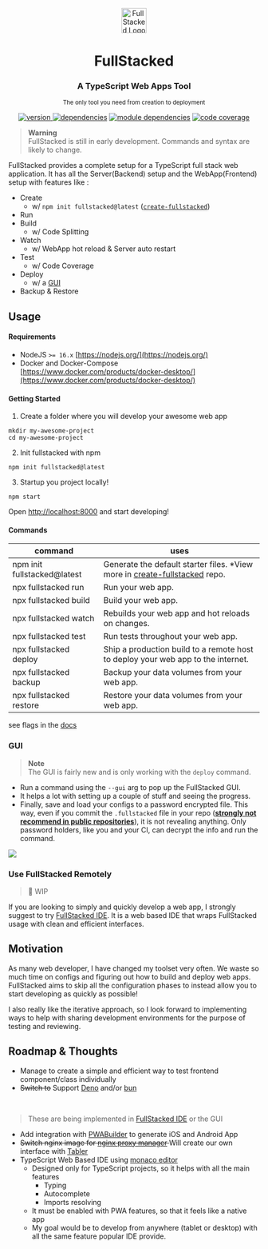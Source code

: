 <p align="center">
<a href="https://fullstacked.org/">
<img src="https://fullstacked.org/static/favicon.png" alt="FullStacked Logo" width="50px" />
</a>
</p>
<h1 align="center">FullStacked</h1>
<h3 align="center">A TypeScript Web Apps Tool</h3>
<p align="center" ><small>The only tool you need from creation to deployment</small></p>
<p align="center">
<a href="https://www.npmjs.com/package/fullstacked"><img src="https://badgen.net/npm/v/fullstacked" alt="version"/>
<a href="https://www.npmjs.com/package/fullstacked?activeTab=dependencies"><img src="https://img.shields.io/badge/dependencies-18-782175" alt="dependencies"/></a>
<a href="https://npmgraph.js.org/?q=fullstacked"><img src="https://img.shields.io/badge/module%20deps-328-ff761a" alt="module dependencies"/></a>
<a href="https://cplepage.github.io/fullstacked-code-coverage/"><img src="https://img.shields.io/badge/coverage-66.75%25-yellow" alt="code coverage"/></a>
</p>

> **Warning** <br />
> FullStacked is still in early development. Commands and syntax are likely to change.

FullStacked provides a complete setup for a TypeScript full stack web application.
It has all the Server(Backend) setup and the WebApp(Frontend) setup with features like :
* Create 
  * w/ `npm init fullstacked@latest` ([`create-fullstacked`](https://github.com/cplepage/create-fullstacked))
* Run
* Build
  * w/ Code Splitting
* Watch
  * w/ WebApp hot reload & Server auto restart
* Test
  * w/ Code Coverage
* Deploy
  * w/ a [GUI](#gui)
* Backup & Restore

## Usage
#### Requirements
* NodeJS `>= 16.x` [https://nodejs.org/](https://nodejs.org/)
* Docker and Docker-Compose [https://www.docker.com/products/docker-desktop/](https://www.docker.com/products/docker-desktop/)
 
#### Getting Started

1. Create a folder where you will develop your awesome web app
```shell
mkdir my-awesome-project
cd my-awesome-project
```
2. Init fullstacked with npm
```shell
npm init fullstacked@latest
```
3. Startup you project locally!
```shell
npm start
```
Open [http://localhost:8000](http://localhost:8000/) and start developing!

#### Commands

| command                     | uses                                                                                                                         |
|-----------------------------|------------------------------------------------------------------------------------------------------------------------------|
| npm init fullstacked@latest | Generate the default starter files. *View more in [create-fullstacked](https://github.com/cplepage/create-fullstacked) repo. |
| npx fullstacked run         | Run your web app.                                                                                                            |
| npx fullstacked build       | Build your web app.                                                                                                          |
| npx fullstacked watch       | Rebuilds your web app and hot reloads on changes.                                                                            |
| npx fullstacked test        | Run tests throughout your web app.                                                                                           |
| npx fullstacked deploy      | Ship a production build to a remote host to deploy your web app to the internet.                                             |
| npx fullstacked backup      | Backup your data volumes from your web app.                                                                                  |
| npx fullstacked restore     | Restore your data volumes from your web app.                                                                                 |

see flags in the [docs](https://docs.fullstacked.org/commands)

### <a name="gui"></a>GUI

> **Note** <br />
> The GUI is fairly new and is only working with the `deploy` command.

* Run a command using the `--gui` arg to pop up the FullStacked GUI.
* It helps a lot with setting up a couple of stuff and seeing the progress. 
* Finally, save and load your configs to a password encrypted file. 
This way, even if you commit the `.fullstacked` file in your repo (**<u>strongly not recommend in public repositories</u>**),
it is not revealing anything.
Only password holders, like you and your CI, can decrypt the info and run the command.

<img src=https://files.cplepage.com/fullstacked/fullstacked-gui.jpg />

### Use FullStacked Remotely

> 🚧 WIP

If you are looking to simply and quickly develop a web app, I strongly suggest to try [FullStacked IDE](https://ide.fullstacked.org).
It is a web based IDE that wraps FullStacked usage with clean and efficient interfaces.

## Motivation
As many web developer, I have changed my toolset very often. We waste
so much time on configs and figuring out how to build and deploy web apps. FullStacked aims to skip
all the configuration phases to instead allow you to start developing as quickly as possible!

I also really like the iterative approach, so I look forward to implementing ways to help with 
sharing development environments for the purpose of testing and reviewing.

## Roadmap & Thoughts

* Manage to create a simple and efficient way to test frontend component/class individually
* ~~Switch to~~ Support [Deno](https://github.com/denoland/deno) and/or [bun](https://github.com/Jarred-Sumner/bun)  
<br /> 
 
> These are being implemented in [FullStacked IDE](https://ide.fullstacked.org) or the GUI

* Add integration with [PWABuilder](https://github.com/pwa-builder/PWABuilder) to generate iOS and Android App
* <s>Switch nginx image for [nginx proxy manager](https://github.com/NginxProxyManager/nginx-proxy-manager) </s> 
Will create our own interface with [Tabler](https://github.com/tabler/tabler)
* TypeScript Web Based IDE using [monaco editor](https://github.com/microsoft/monaco-editor)
  * Designed only for TypeScript projects, so it helps with all the main features
    * Typing
    * Autocomplete
    * Imports resolving
  * It must be enabled with PWA features, so that it feels like a native app
  * My goal would be to develop from anywhere (tablet or desktop) with all the same feature popular IDE provide.
